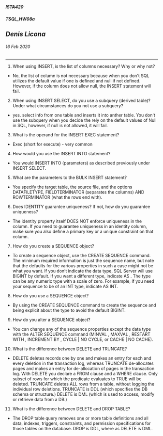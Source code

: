 ﻿##### __ISTA420__ 
##### __TSQL_HW08a__

## *Denis Licona*
###### *16 Feb 2020* 
---

1. When using INSERT, is the list of columns necessary? Why or why not?
* No, the list of column is not necessary because when you don't SQL utilizes the default value if one is defined and null if not defined. However, if the column does not allow null, the INSERT statement will fail. 

2. When using INSERT SELECT, do you use a subquery (derived table)? Under what circumstances do you not use a subquery?
* yes. select info from one table and inserts it into anther table. You don't use the subquery when you decide the rely on the default values of Null in SQL, however, if null is not allowed, it will fail. 

3. What is the operand for the INSERT EXEC statement?
* Exec (short for execute) - very common

4. How would you use the INSERT INTO statement?
* You would INSERT INTO (parameters) as described previously under INSERT SELECT.

5. What are the parameters to the BULK INSERT statement?
* You specify the target table, the source file, and the options DATAFILETYPE, FIELDTERMINATOR (separates the columns) AND ROWTERMINATOR (what the rows end with). 

6. Does IDENTITY guarantee uniqueness? If not, how do you guarantee uniqueness?
* The identity property itself DOES NOT enforce uniqueness in the column. If you need to guarantee uniqueness in an identity column, make sure you also define a primary key or a unique constraint on that column.

7. How do you create a SEQUENCE object?
* To create a sequence object, use the CREATE SEQUENCE command. The minimum required
information is just the sequence name, but note that the defaults for the various properties in such a
case might not be what you want. If you don’t indicate the data type, SQL Server will use BIGINT by
default. If you want a different type, indicate AS <type>. The type can be any numeric type with a scale
of zero. For example, if you need your sequence to be of an INT type, indicate AS INT.

8. How do you use a SEQUENCE object?
* By using the CREATE SEQUENCE command to create the sequence and being explicit about the type to avoid the default BIGINT. 

9. How do you alter a SEQUENCE object?
* You can change any of the sequence properties except the data type with the ALTER SEQUENCE
command (MINVAL <val>, MAXVAL <val>, RESTART WITH <val>, INCREMENT BY <val>, CYCLE | NO
CYCLE, or CACHE <val> | NO CACHE).

10. What is the difference between DELETE and TRUNCATE?
* DELETE deletes records one by one and makes an entry for each and every deletion in the transaction log, whereas TRUNCATE de-allocates pages and makes an entry for de-allocation of pages in the transaction log. With DELETE you declare a FROM clause and a WHERE clause. Only subset of rows for which the predicate evaluates to TRUE will be deleted. TRUNCATE deletes ALL rows from a table, without logging the individual row deletions. TRUNCATE is DDL (which specifies the DB schema or structure.) DELETE is DML (which is used to access, modify or retrieve data from a DB.)

11. What is the difference between DELETE and DROP TABLE?
* The DROP table query removes one or more table definitions and all data, indexes, triggers, constraints, and permission specifications for those tables on the database. DROP is DDL, where as DELETE is DML. 
